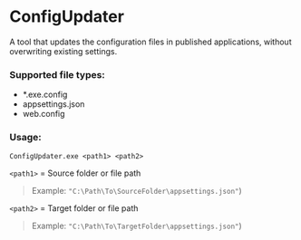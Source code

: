 # ConfigUpdater

A tool that updates the configuration files in published applications, without overwriting existing settings.

### Supported file types:
- *.exe.config
- appsettings.json
- web.config

### Usage:

~~~
ConfigUpdater.exe <path1> <path2>
~~~

`<path1>` = Source folder or file path

> Example: `"C:\Path\To\SourceFolder\appsettings.json"`)

`<path2>` = Target folder or file path 

> Example: `"C:\Path\To\TargetFolder\appsettings.json"`)
